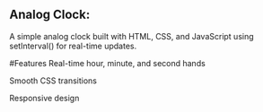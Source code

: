 ## Analog Clock: 
A simple analog clock built with HTML, CSS, and JavaScript using setInterval() for real-time updates.

#Features
Real-time hour, minute, and second hands

Smooth CSS transitions

Responsive design
